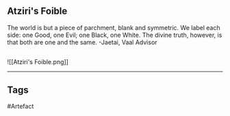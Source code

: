 ## Atziri's Foible
The world is but a piece of parchment, blank and symmetric.
We label each side: one Good, one Evil; one Black, one White.
The divine truth, however, is that both are one and the same.
-Jaetai, Vaal Advisor
## 
![[Atziri's Foible.png]]

---
## Tags
#Artefact